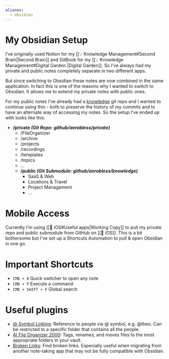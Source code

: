 ```yaml
---
aliases:
  - obsidian
---
```

# My Obsidian Setup

I’ve originally used Notion for my [[💡 Knowledge Management#Second Brain|Second Brain]] and GitBook for my [[💡 Knowledge Management#Digital Garden |Digital Garden]]. So I’ve always had my private and public notes completely separate in two different apps.

But since switching to Obsidian these notes are now combined in the same application. In fact this is one of the reasons why I wanted to switch to Obsidian. It allows me to extend my private notes with public ones.

For my public notes I’ve already had a [knowledge](https://github.com/aerobless/knowledge) git repo and I wanted to continue using this - both to preserve the history of my commits and to have an alternate way of accessing my notes. So the setup I’ve ended up with looks like this:

* **/private *(Git Repo: github/aerobless/private)***
	* /FileOrganizer
	* /archive
	* /projects
	* /recordings
	* /templates
	* /topics
	* …
	* **/public  *(Git Submodule: github/aerobless/knowledge)***
		* SaaS & Web
		* Locations & Travel
		* Project Management
		* …

# Mobile Access

Currently I’m using [[📱 iOS#Useful apps|Working Copy]] to pull my private repo and public submodule from GitHub on [[📱 iOS]]. This is a bit bothersome but I’ve set up a Shortcuts Automation to pull & open Obsidian in one go.

# Important Shortcuts

- `CMD + O` Quick switcher to open any note
- `CMD + P` Execute a command
- `CMD + SHIFT + F` Global search

# Useful plugins

- [@ Symbol Linking](https://github.com/Ebonsignori/obsidian-at-symbol-linking): Reference to people via @ symbol, e.g. @theo. Can be restricted to a specific folder that contains all the people.
- [AI File Organizer 2000](https://github.com/different-ai/file-organizer-2000): Tags, renames, and moves files to the most appropriate folders in your vault.
- [Broken Links](https://github.com/ipshing/obsidian-broken-links): Find broken links. Especially useful when migrating from another note-taking app that may not be fully compatible with Obsidian.